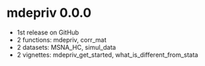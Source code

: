 # mdepriv 0.0.0
* 1st release on GitHub
* 2 functions: mdepriv, corr_mat
* 2 datasets: MSNA_HC, simul_data
* 2 vignettes: mdepriv_get_started, what_is_different_from_stata
